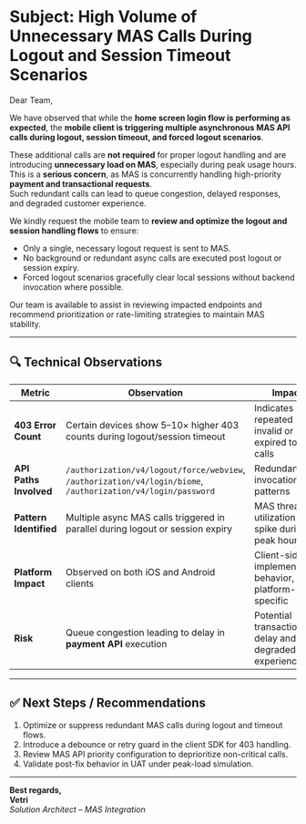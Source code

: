 # **Subject:** High Volume of Unnecessary MAS Calls During Logout and Session Timeout Scenarios

Dear Team,

We have observed that while the **home screen login flow is performing as expected**, the **mobile client is triggering multiple asynchronous MAS API calls during logout, session timeout, and forced logout scenarios**.

These additional calls are **not required** for proper logout handling and are introducing **unnecessary load on MAS**, especially during peak usage hours.  
This is a **serious concern**, as MAS is concurrently handling high-priority **payment and transactional requests**.  
Such redundant calls can lead to queue congestion, delayed responses, and degraded customer experience.

We kindly request the mobile team to **review and optimize the logout and session handling flows** to ensure:
- Only a single, necessary logout request is sent to MAS.  
- No background or redundant async calls are executed post logout or session expiry.  
- Forced logout scenarios gracefully clear local sessions without backend invocation where possible.

Our team is available to assist in reviewing impacted endpoints and recommend prioritization or rate-limiting strategies to maintain MAS stability.

---

## 🔍 **Technical Observations**

| **Metric** | **Observation** | **Impact** |
|-------------|------------------|-------------|
| **403 Error Count** | Certain devices show 5–10× higher 403 counts during logout/session timeout | Indicates repeated invalid or expired token calls |
| **API Paths Involved** | `/authorization/v4/logout/force/webview`, `/authorization/v4/login/biome`, `/authorization/v4/login/password` | Redundant invocation patterns |
| **Pattern Identified** | Multiple async MAS calls triggered in parallel during logout or session expiry | MAS thread utilization spike during peak hours |
| **Platform Impact** | Observed on both iOS and Android clients | Client-side implementation behavior, not platform-specific |
| **Risk** | Queue congestion leading to delay in **payment API** execution | Potential transaction delay and degraded user experience |

---

## ✅ **Next Steps / Recommendations**

1. Optimize or suppress redundant MAS calls during logout and timeout flows.  
2. Introduce a debounce or retry guard in the client SDK for 403 handling.  
3. Review MAS API priority configuration to deprioritize non-critical calls.  
4. Validate post-fix behavior in UAT under peak-load simulation.  

---

**Best regards,**  
**Vetri**  
*Solution Architect – MAS Integration*